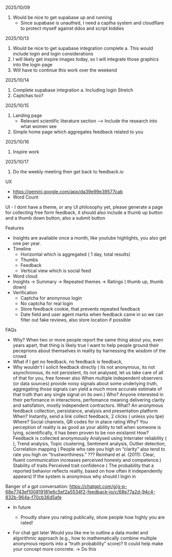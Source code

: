 2025/10/09
1. Would be nice to get supabase up and running
    - Since supabase is unauthed, I need a captha system and cloudflare to protect myself against ddos and script kiddies

2025/10/13
1. Would be nice to get supabase integration complete
    a. This would include login and login considerations
2. I will likely get inspire images today, so I will integrate those graphics into the login page
3. Will have to continue this work over the weekend

2025/10/14
1. Complete supabase integration
 a. Including login
Stretch
3. Captchas too?

2025/10/15
1. Landing page
    - Relevant scientific literature section --> Include the research into what women see
2. Simple home page which aggregates feedback related to you

2025/10/16
1. Inspire work

2025/10/17
1. Do the weekly meeting then get back to feedback.io

UX
- https://gemini.google.com/app/da39e99e39577cab
- Word Count

UI
    - I dont have a theme, or any UI philosophy yet, please generate a page for collecting free form feedback, it should also include a thumb up button and a thumb down button, also a submit button

Features
- Insights are available once a month, like youtube highlights, you also get one per year.
- Timeline
    - Horizontal which is aggregated ( 1 day, total results)
    - Thumbs 
    - Feedback
    - Vertical view which is social feed
- Word cloud
- Insights 
    -> Summary
    -> Repeated themes
    -> Ratings ( thumb up, thumb down) 
- Verification
    - Captcha for anonynous login
    - No captcha for real login
    - Store feedback cookie, that prevents repeated feedback
    - Date field and user agent marks when feedback came in so we can filter out fake reviews, also store location if possible

FAQs
- Why? When two or more people report the same thing about you, even years apart, that thing is likely true
    I want to help people ground their peceprions about themselves in reality by harnessing the wisdom of the crowd
- What if I get no feedback, no feedback is feedback,
- Why wouldn't I  solicit feedback directly ( its not anonymous, its not asynchronous, its not persistent, its not analysed, let us take care of all of that for you, free forever also When multiple independent observers (or data sources) provide noisy signals about some underlying truth, aggregating those signals can yield a much more accurate estimate of that truth than any single signal on its own.)
Who? Anyone interested in their perfomance in interactions, perfomance meaning delivering clarity and satisfation, mostly independent contractors.
What? An anonymous feedback collection, persistance, analysis and presentation platform
When? Instantly, send a link collect feedback, 2 clicks ( unless you tpe)
Where? Social channels, QR codes for in place rating
Why? You perception of reality is as good as your ability to tell when someone is lying, scientifically, it has been proven to be non existannt
How? 
    Feedback is collected anonymously
    Analysed using Interrater reliability ( ), 
    Trend analysis, Topic clustering, Sentiment analysis,
    Outlier detection,
    Correlation mapping ( People who rate you high on “clarity” also tend to rate you high on “trustworthiness.” ??? Reinhard et al. (2011): Clear, fluent communication increases perceived honesty and competence.)
    Stability of traits
    Perceived trait confidence ( The probability that a reported behavior reflects reality, based on how often it independently appears)
If the system is anonymous why should I login in

Banger of a gpt conversation: https://chatgpt.com/g/g-p-68e7743ef100819181e6c5ef2a5534f2-feedback-io/c/68e77a2d-94c4-832b-964a-f70cb36d5afe

- In future
    - Proudly share you rating publically, show people how highly you are rated!

- For chat gpt later
Would you like me to outline a data model and algorithmic approach (e.g., how to mathematically combine multiple anonymous reports into a “truth probability” score)? It could help make your concept more concrete. -> Do this